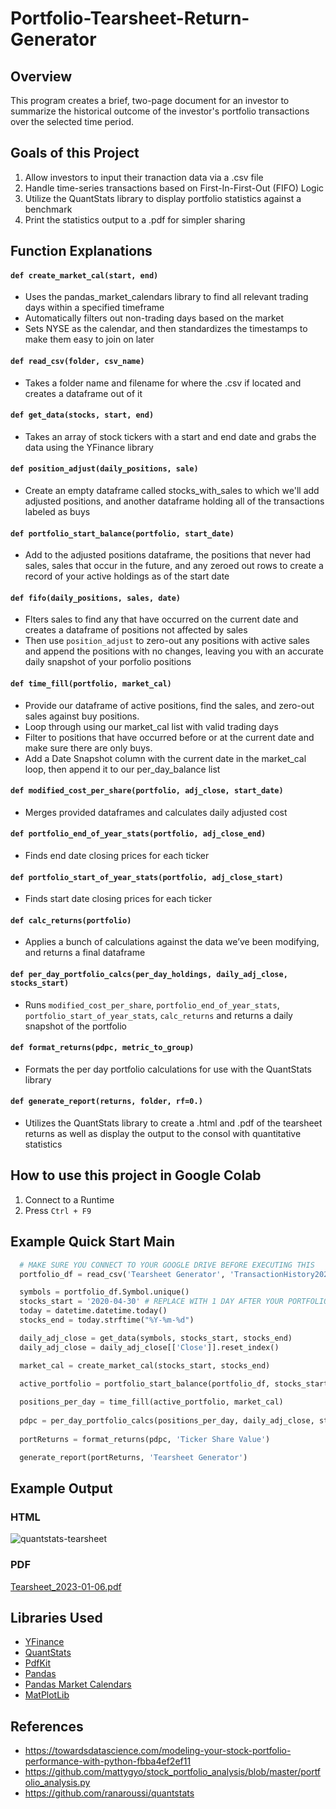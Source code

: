 # Portfolio-Tearsheet-Return-Generator
## Overview
This program creates a brief, two-page document for an investor to summarize the historical outcome of the investor's portfolio transactions over the selected time period. 

## Goals of this Project
1. Allow investors to input their tranaction data via a .csv file
2. Handle time-series transactions based on First-In-First-Out (FIFO) Logic
3. Utilize the QuantStats library to display portfolio statistics against a benchmark
4. Print the statistics output to a .pdf for simpler sharing

## Function Explanations

#### `` def create_market_cal(start, end) ``
- Uses the pandas_market_calendars library to find all relevant trading days within a specified timeframe
- Automatically filters out non-trading days based on the market 
- Sets NYSE as the calendar, and then standardizes the timestamps to make them easy to join on later

#### `` def read_csv(folder, csv_name) ``
- Takes a folder name and filename for where the .csv if located and creates a dataframe out of it

#### `` def get_data(stocks, start, end) ``
- Takes an array of stock tickers with a start and end date and grabs the data using the YFinance library

#### `` def position_adjust(daily_positions, sale) ``
- Create an empty dataframe called stocks_with_sales to which we'll add adjusted positions, and another dataframe holding all of the transactions labeled as buys

#### `` def portfolio_start_balance(portfolio, start_date) ``
- Add to the adjusted positions dataframe, the positions that never had sales, sales that occur in the future, and any zeroed out rows to create a record of your active holdings as of the start date

#### `` def fifo(daily_positions, sales, date) ``
- Flters sales to find any that have occurred on the current date and creates a dataframe of positions not affected by sales
- Then use `` position_adjust `` to zero-out any positions with active sales and append the positions with no changes, leaving you with an accurate daily snapshot of your porfolio positions

#### `` def time_fill(portfolio, market_cal) ``
- Provide our dataframe of active positions, find the sales, and zero-out sales against buy positions. 
- Loop through using our market_cal list with valid trading days
- Filter to positions that have occurred before or at the current date and make sure there are only buys. 
- Add a Date Snapshot column with the current date in the market_cal loop, then append it to our per_day_balance list

#### `` def modified_cost_per_share(portfolio, adj_close, start_date) ``
- Merges provided dataframes and calculates daily adjusted cost

#### `` def portfolio_end_of_year_stats(portfolio, adj_close_end) ``
- Finds end date closing prices for each ticker 

#### `` def portfolio_start_of_year_stats(portfolio, adj_close_start) ``
- Finds start date closing prices for each ticker

#### `` def calc_returns(portfolio) ``
- Applies a bunch of calculations against the data we’ve been modifying, and returns a final dataframe

#### `` def per_day_portfolio_calcs(per_day_holdings, daily_adj_close, stocks_start) ``
- Runs `` modified_cost_per_share ``, `` portfolio_end_of_year_stats ``, ``  portfolio_start_of_year_stats ``, `` calc_returns `` and returns a daily snapshot of the portfolio

#### `` def format_returns(pdpc, metric_to_group) ``
- Formats the per day portfolio calculations for use with the QuantStats library

#### `` def generate_report(returns, folder, rf=0.) ``
- Utilizes the QuantStats library to create a .html and .pdf of the tearsheet returns as well as display the output to the consol with quantitative statistics

## How to use this project in Google Colab
1. Connect to a Runtime
2. Press `` Ctrl + F9 ``

## Example Quick Start Main
``` Python
  # MAKE SURE YOU CONNECT TO YOUR GOOGLE DRIVE BEFORE EXECUTING THIS
  portfolio_df = read_csv('Tearsheet Generator', 'TransactionHistory2020-2022')

  symbols = portfolio_df.Symbol.unique()
  stocks_start = '2020-04-30' # REPLACE WITH 1 DAY AFTER YOUR PORTFOLIO START DATE
  today = datetime.datetime.today()
  stocks_end = today.strftime("%Y-%m-%d")

  daily_adj_close = get_data(symbols, stocks_start, stocks_end)
  daily_adj_close = daily_adj_close[['Close']].reset_index() 

  market_cal = create_market_cal(stocks_start, stocks_end)

  active_portfolio = portfolio_start_balance(portfolio_df, stocks_start)
  
  positions_per_day = time_fill(active_portfolio, market_cal)
  
  pdpc = per_day_portfolio_calcs(positions_per_day, daily_adj_close, stocks_start)
  
  portReturns = format_returns(pdpc, 'Ticker Share Value')

  generate_report(portReturns, 'Tearsheet Generator')
```

## Example Output

### HTML
![quantstats-tearsheet](https://user-images.githubusercontent.com/84938803/210924445-0e251786-f38b-46d3-a78d-2d2b9e6539b5.jpg)

### PDF
[Tearsheet_2023-01-06.pdf](https://github.com/ldt9/Portfolio-Tearsheet-Return-Generator/files/10357085/Tearsheet_2023-01-06.pdf)

## Libraries Used
- [YFinance](https://github.com/ranaroussi/yfinance)
- [QuantStats](https://github.com/ranaroussi/quantstats)
- [PdfKit](https://github.com/JazzCore/python-pdfkit)
- [Pandas](https://github.com/pandas-dev/pandas)
- [Pandas Market Calendars](https://github.com/rsheftel/pandas_market_calendars)
- [MatPlotLib](https://github.com/matplotlib/matplotlib)

## References
- https://towardsdatascience.com/modeling-your-stock-portfolio-performance-with-python-fbba4ef2ef11
- https://github.com/mattygyo/stock_portfolio_analysis/blob/master/portfolio_analysis.py
- https://github.com/ranaroussi/quantstats


